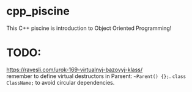 # cpp_piscine
This C++ piscine is introduction to Object Oriented Programming!
# TODO:
https://ravesli.com/urok-169-virtualnyj-bazovyj-klass/  
remember to define virtual destructors in Parsent: `~Parent() {};`. 
`class ClassName;` to avoid circular dependencies. 

